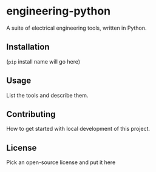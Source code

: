 # engineering-python
A suite of electrical engineering tools, written in Python.

## Installation
(`pip` install name will go here)

## Usage
List the tools and describe them.

## Contributing
How to get started with local development of this project.

## License
Pick an open-source license and put it here
  
